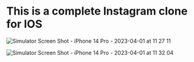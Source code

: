 # This is a complete Instagram clone for IOS 

![Simulator Screen Shot - iPhone 14 Pro - 2023-04-01 at 11 27 11](https://user-images.githubusercontent.com/115025494/229292028-93d36e3b-9913-4f1d-b85f-6bebbbde62b1.png)


![Simulator Screen Shot - iPhone 14 Pro - 2023-04-01 at 11 32 04](https://user-images.githubusercontent.com/115025494/229292029-4b334773-cadd-4635-8ad6-3694e9e86928.png)
